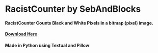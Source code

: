 # RacistCounter by SebAndBlocks
#### RacistCounter Counts Black and White Pixels in a bitmap (pixel) image.
#### [Download Here](https://github.com/SebAndBlocks/randomapps/releases/tag/rc-1.0)
#### Made in Python using Textual and Pillow
